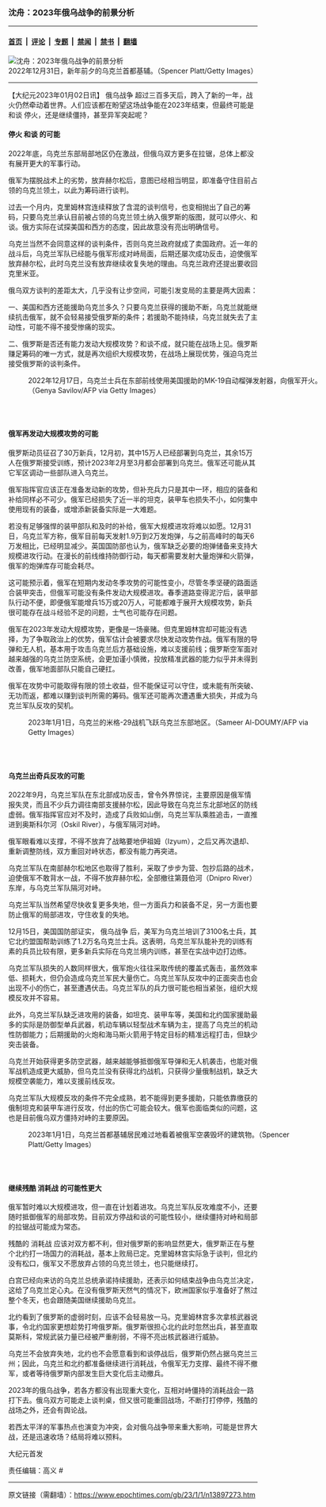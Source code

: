 ### 沈舟：2023年俄乌战争的前景分析

---

#### [首页](../../../..?n13897273) &nbsp;|&nbsp; [评论](../../../../../epoch-comment?n13897273) &nbsp;|&nbsp; [专题](../../../../../epoch-special?n13897273) &nbsp;|&nbsp; [禁闻](../../../../../epoch-news?n13897273) &nbsp;|&nbsp; [禁书](../../../../../books?n13897273) &nbsp;|&nbsp; [翻墙](https://github.com/gfw-breaker/nogfw/blob/master/README.md?n13897273)


<div><img alt="沈舟：2023年俄乌战争的前景分析" class="attachment-djy_600_400 size-djy_600_400 wp-post-image" src="https://i.epochtimes.com/assets/uploads/2023/01/id13897275-GettyImages-1245902554-600x400.jpg"/>
<div class="caption">
 2022年12月31日，新年前夕的乌克兰首都基辅。（Spencer Platt/Getty Images）
</div></div><hr/><div class="post_content" id="artbody" itemprop="articleBody">
 <!-- article content begin -->
 <p>
  【大纪元2023年01月02日讯】
  <ok href="https://www.epochtimes.com/gb/tag/%E4%BF%84%E4%B9%8C%E6%88%98%E4%BA%89.html">
   俄乌战争
  </ok>
  超过三百多天后，跨入了新的一年，战火仍然牵动着世界。人们应该都在盼望这场战争能在2023年结束，但最终可能是
  <ok href="https://www.epochtimes.com/gb/tag/%E5%92%8C%E8%B0%88.html">
   和谈
  </ok>
  停火，还是继续僵持，甚至异军突起呢？
 </p>
 <h4>
  停火
  <ok href="https://www.epochtimes.com/gb/tag/%E5%92%8C%E8%B0%88.html">
   和谈
  </ok>
  的可能
 </h4>
 <p>
  2022年底，乌克兰东部局部地区仍在激战，但俄乌双方更多在拉锯，总体上都没有展开更大的军事行动。
 </p>
 <p>
  俄军为摆脱战术上的劣势，放弃赫尔松后，意图已经相当明显，即准备守住目前占领的乌克兰领土，以此为筹码进行谈判。
 </p>
 <p>
  过去一个月内，克里姆林宫连续释放了含混的谈判信号，也变相抛出了自己的筹码，只要乌克兰承认目前被占领的乌克兰领土纳入俄罗斯的版图，就可以停火、和谈。俄方实际在试探美国和西方的态度，因此故意没有亮出明确信号。
 </p>
 <p>
  乌克兰当然不会同意这样的谈判条件，否则乌克兰政府就成了卖国政府。近一年的战斗后，乌克兰军队已经能与俄军形成对峙局面，后期还屡次成功反击，迫使俄军放弃赫尔松，此时乌克兰没有放弃继续收复失地的理由。乌克兰政府还提出要收回克里米亚。
 </p>
 <p>
  俄乌双方谈判的差距太大，几乎没有让步空间，可能引发变局的主要是两大因素：
 </p>
 <p>
  一、美国和西方还能援助乌克兰多久？只要乌克兰获得的援助不断，乌克兰就能继续抗击俄军，就不会轻易接受俄罗斯的条件；若援助不能持续，乌克兰就失去了主动性，可能不得不接受惨痛的现实。
 </p>
 <p>
  二、俄罗斯是否还有能力发动大规模攻势？和谈不成，就只能在战场上见。俄罗斯赚足筹码的唯一方式，就是再次组织大规模攻势，在战场上展现优势，强迫乌克兰接受俄罗斯的谈判条件。
 </p>
 <figure aria-describedby="caption-attachment-13897276" class="wp-caption aligncenter" id="attachment_13897276" style="width: 600px">
  <ok href="https://i.epochtimes.com/assets/uploads/2023/01/id13897276-GettyImages-1245678541.jpg" target="_blank">
   <img alt="" class="size-large wp-image-13897276" src="https://i.epochtimes.com/assets/uploads/2023/01/id13897276-GettyImages-1245678541-600x420.jpg"/>
  </ok>
  <br/><figcaption class="wp-caption-text" id="caption-attachment-13897276">
   2022年12月17日，乌克兰士兵在东部前线使用美国援助的MK-19自动榴弹发射器，向俄军开火。（Genya Savilov/AFP via Getty Images）
  </figcaption><br/>
 </figure><br/>
 <h4>
  俄军再发动大规模攻势的可能
 </h4>
 <p>
  俄罗斯动员征召了30万新兵，12月初，其中15万人已经部署到乌克兰，其余15万人在俄罗斯接受训练，预计2023年2月至3月都会部署到乌克兰。俄军还可能从其它军区调动一些部队进入乌克兰。
 </p>
 <p>
  俄军指挥官应该正在准备发动新的攻势，但补充兵力只是其中一环，相应的装备和补给同样必不可少。俄军已经损失了近一半的坦克，装甲车也损失不小，如何集中使用现有的装备，或增添新装备实际是一大难题。
 </p>
 <p>
  若没有足够强悍的装甲部队和及时的补给，俄军大规模进攻将难以如愿。12月31日，乌克兰军方称，俄军目前每天发射1.9万到2万发炮弹，与之前高峰时的每天6万发相比，已经明显减少。英国国防部也认为，俄军缺乏必要的炮弹储备来支持大规模进攻行动。在漫长的前线维持防御行动，每天都需要发射大量炮弹和火箭弹，俄军的炮弹库存可能会耗尽。
 </p>
 <p>
  这可能预示着，俄军在短期内发动冬季攻势的可能性变小，尽管冬季坚硬的路面适合装甲突击，但俄军可能没有条件发动大规模进攻。春季道路变得泥泞后，装甲部队行动不便，即便俄军能增兵15万或20万人，可能都难于展开大规模攻势，新兵很可能存在战斗经验不足的问题，士气也可能存在问题。
 </p>
 <p>
  俄军在2023年发动大规模攻势，更像是一场豪赌。但克里姆林宫却可能没有选择，为了争取政治上的优势，俄军估计会被要求尽快发动攻势作战。俄军有限的导弹和无人机，基本用于攻击乌克兰后方基础设施，难以支援前线；俄罗斯空军面对越来越强的乌克兰防空系统，会更加谨小慎微，投放精准武器的能力似乎并未得到改善，俄军地面部队只能自己硬扛。
 </p>
 <p>
  俄军在攻势中可能取得有限的领土收益，但不能保证可以守住，或未能有所突破、无功而返，都难以赚到谈判所需的筹码。俄军还可能再次遭遇重大损失，并成为乌克兰军队反攻的契机。
 </p>
 <figure aria-describedby="caption-attachment-13897277" class="wp-caption aligncenter" id="attachment_13897277" style="width: 600px">
  <ok href="https://i.epochtimes.com/assets/uploads/2023/01/id13897277-GettyImages-1245920034.jpg" target="_blank">
   <img alt="" class="size-large wp-image-13897277" src="https://i.epochtimes.com/assets/uploads/2023/01/id13897277-GettyImages-1245920034-600x400.jpg"/>
  </ok>
  <br/><figcaption class="wp-caption-text" id="caption-attachment-13897277">
   2023年1月1日，乌克兰的米格-29战机飞跃乌克兰东部地区。（Sameer Al-DOUMY/AFP via Getty Images）
  </figcaption><br/>
 </figure><br/>
 <h4>
  乌克兰出奇兵反攻的可能
 </h4>
 <p>
  2022年9月，乌克兰军队在东北部成功反击，曾令外界惊诧，主要原因是俄军情报失灵，而且不少兵力调往南部支援赫尔松，因此导致在乌克兰东北部地区的防线虚弱。俄军指挥官应对不及时，造成了兵败如山倒，乌克兰军队乘胜追击，一直推进到奥斯科尔河（Oskil River），与俄军隔河对峙。
 </p>
 <p>
  俄军眼看难以支撑，不得不放弃了战略要地伊祖姆（Izyum），之后又再次退却、重新调整防线，双方重回对峙状态，都没有能力再突进。
 </p>
 <p>
  乌克兰军队在南部赫尔松地区也取得了胜利，采取了步步为营、包抄后路的战术，迫使俄军不敢背水一战，不得不放弃赫尔松，全部撤往第聂伯河（Dnipro River）东岸，与乌克兰军队隔河对峙。
 </p>
 <p>
  乌克兰军队当然希望尽快收复更多失地，但一方面兵力和装备不足，另一方面也要防止俄军的局部进攻，守住收复的失地。
 </p>
 <p>
  12月15日，美国国防部证实，
  <ok href="https://www.epochtimes.com/gb/tag/%E4%BF%84%E4%B9%8C%E6%88%98%E4%BA%89.html">
   俄乌战争
  </ok>
  后，美军为乌克兰培训了3100名士兵，其它北约盟国帮助训练了1.2万名乌克兰士兵。这表明，乌克兰军队能补充的训练有素的兵员比较有限，更多新兵实际在乌克兰境内训练，甚至在实战中边打边练。
 </p>
 <p>
  乌克兰军队损失的人数同样很大，俄军炮火往往采取传统的覆盖式轰击，虽然效率低、损耗大，但仍会造成乌克兰军民大量伤亡。乌克兰军队反攻中的正面突击也会出现不小的伤亡，甚至遭遇伏击。乌克兰军队的兵力很可能也相当紧张，组织大规模反攻并不容易。
 </p>
 <p>
  此外，乌克兰军队缺乏进攻用的装备，如坦克、装甲车等，美国和北约国家援助最多的实际是防御型单兵武器，机动车辆以轻型战术车辆为主，提高了乌克兰的机动性防御能力；后期援助的火炮和海马斯火箭用于特定目标的精准远程打击，但缺少突击装备。
 </p>
 <p>
  乌克兰开始获得更多防空武器，越来越能够抵御俄军导弹和无人机袭击，也能对俄军战机造成更大威胁，但乌克兰没有获得北约战机，只获得少量俄制战机，缺乏大规模空袭能力，难以支援前线反攻。
 </p>
 <p>
  乌克兰军队大规模反攻的条件不完全成熟，若不能得到更多援助，只能依靠缴获的俄制坦克和装甲车进行反攻，付出的伤亡可能会较大。俄军也面临类似的问题，这也是目前俄乌双方僵持对峙的主要原因。
 </p>
 <figure aria-describedby="caption-attachment-13897278" class="wp-caption aligncenter" id="attachment_13897278" style="width: 600px">
  <ok href="https://i.epochtimes.com/assets/uploads/2023/01/id13897278-GettyImages-1453620966.jpg" target="_blank">
   <img alt="" class="size-large wp-image-13897278" src="https://i.epochtimes.com/assets/uploads/2023/01/id13897278-GettyImages-1453620966-600x400.jpg"/>
  </ok>
  <br/><figcaption class="wp-caption-text" id="caption-attachment-13897278">
   2023年1月1日，乌克兰首都基辅居民难过地看着被俄军空袭毁坏的建筑物。（Spencer Platt/Getty Images）
  </figcaption><br/>
 </figure><br/>
 <h4>
  继续残酷
  <ok href="https://www.epochtimes.com/gb/tag/%E6%B6%88%E8%80%97%E6%88%98.html">
   消耗战
  </ok>
  的可能性更大
 </h4>
 <p>
  俄军暂时难以大规模进攻，但一直在计划着进攻。乌克兰军队反攻难度不小，还要随时抵御俄军的局部攻势。目前双方停战和谈的可能性较小，继续僵持对峙和局部的拉锯战可能成为常态。
 </p>
 <p>
  残酷的
  <ok href="https://www.epochtimes.com/gb/tag/%E6%B6%88%E8%80%97%E6%88%98.html">
   消耗战
  </ok>
  应该对双方都不利，但对俄罗斯的影响显然更大，俄罗斯正在与整个北约打一场国力的消耗战，基本上败局已定。克里姆林宫实际急于谈判，但北约没有松口，俄军又不愿放弃占领的乌克兰领土，也只能继续打。
 </p>
 <p>
  白宫已经向来访的乌克兰总统承诺持续援助，还表示如何结束战争由乌克兰决定，这给了乌克兰定心丸。在没有俄罗斯天然气的情况下，欧洲国家似乎准备好了熬过整个冬天，也会跟随美国继续援助乌克兰。
 </p>
 <p>
  北约看到了俄罗斯的虚弱时刻，应该不会轻易放一马。克里姆林宫多次拿核武器说事，令北约国家更想趁势打垮俄罗斯。俄罗斯很担心北约此时忽然出兵，甚至直取莫斯科，常规武装力量已经被严重削弱，不得不亮出核武器进行威胁。
 </p>
 <p>
  乌克兰不会放弃失地，北约也不会愿意看到和谈停战后，俄罗斯仍然占据乌克兰三州；因此，乌克兰和北约都准备继续进行消耗战，令俄军无力支撑、最终不得不撤军，或者等待俄罗斯内部发生巨大变化后主动撤兵。
 </p>
 <p>
  2023年的俄乌战争，若各方都没有出现重大变化，互相对峙僵持的消耗战会一路打下去。俄乌双方可能走上谈判桌，但又很可能重回战场，不断打打停停，残酷的战场之外，还会有舆论战。
 </p>
 <p>
  若西太平洋的军事热点也演变为冲突，会对俄乌战争带来重大影响，可能是世界大战，还是迅速收场？结局将难以预料。
 </p>
 <p>
  大纪元首发
 </p>
 <p>
  责任编辑：高义 #
 </p>
 <!-- article content end -->
 <div id="below_article_ad">
 </div>
</div>


---

原文链接（需翻墙）：https://www.epochtimes.com/gb/23/1/1/n13897273.htm